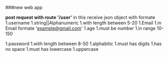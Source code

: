 

###new web app 

**post request with route '/user'**
in this receive json object with formate 
1.username
  1.string||Alphanumeric
  1.with length between 5-20
1.Email
  1.in Email formate 'example@gmail.com'
1.age
  1.must be number
  1.in range 10-150

1.password
  1.with length between 8-50
  1.alphabitic
  1.must has digits
  1.has no space
  1.must has lowercase
  1.uppercase
    
